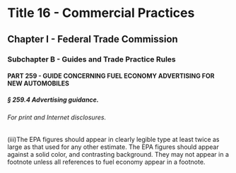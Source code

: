 
# Title 16 - Commercial Practices
## Chapter I - Federal Trade Commission
### Subchapter B - Guides and Trade Practice Rules
#### PART 259 - GUIDE CONCERNING FUEL ECONOMY ADVERTISING FOR NEW AUTOMOBILES
##### § 259.4 Advertising guidance.
###### For print and Internet disclosures.

(iii)The EPA figures should appear in clearly legible type at least twice as large as that used for any other estimate. The EPA figures should appear against a solid color, and contrasting background. They may not appear in a footnote unless all references to fuel economy appear in a footnote.
